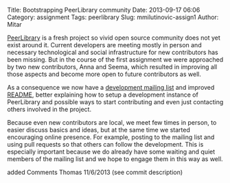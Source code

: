 Title: Bootstrapping PeerLibrary community
Date: 2013-09-17 06:06
Category: assignment
Tags: peerlibrary
Slug: mmilutinovic-assign1
Author: Mitar

[PeerLibrary](http://peerlibrary.org) is a fresh project so vivid open source community does not yet exist around it. Current developers are meeting mostly in person and necessary technological and social infrastructure for new contributors has been missing. But in the course of the first assignment we were approached by two new contributors, Anna and Seema, which resulted in improving all those aspects and become more open to future contributors as well.

As a consequence we now have a [development mailing list](http://lists.peerlibrary.org/lists/info/dev) and improved [README](https://github.com/peerlibrary/peerlibrary), better explaining how to setup a development instance of PeerLibrary and possible ways to start contributing and even just contacting others involved in the project.

Because even new contributors are local, we meet few times in person, to easier discuss basics and ideas, but at the same time we started encouraging online presence. For example, posting to the mailing list and using pull requests so that others can follow the development. This is especially important because we do already have some waiting and quiet members of the mailing list and we hope to engage them in this way as well.

added Comments Thomas 11/6/2013 (see commit description)

